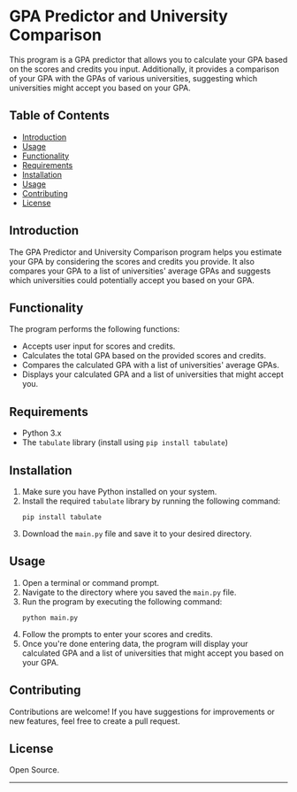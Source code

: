 # GPA Predictor and University Comparison

This program is a GPA predictor that allows you to calculate your GPA based on the scores and credits you input. Additionally, it provides a comparison of your GPA with the GPAs of various universities, suggesting which universities might accept you based on your GPA.

## Table of Contents

- [Introduction](#introduction)
- [Usage](#usage)
- [Functionality](#functionality)
- [Requirements](#requirements)
- [Installation](#installation)
- [Usage](#usage)
- [Contributing](#contributing)
- [License](#license)

## Introduction

The GPA Predictor and University Comparison program helps you estimate your GPA by considering the scores and credits you provide. It also compares your GPA to a list of universities' average GPAs and suggests which universities could potentially accept you based on your GPA.

## Functionality

The program performs the following functions:

- Accepts user input for scores and credits.
- Calculates the total GPA based on the provided scores and credits.
- Compares the calculated GPA with a list of universities' average GPAs.
- Displays your calculated GPA and a list of universities that might accept you.

## Requirements

- Python 3.x
- The `tabulate` library (install using `pip install tabulate`)

## Installation

1. Make sure you have Python installed on your system.
2. Install the required `tabulate` library by running the following command:
   ```
   pip install tabulate
   ```
3. Download the `main.py` file and save it to your desired directory.

## Usage

1. Open a terminal or command prompt.
2. Navigate to the directory where you saved the `main.py` file.
3. Run the program by executing the following command:
   ```
   python main.py
   ```
4. Follow the prompts to enter your scores and credits.
5. Once you're done entering data, the program will display your calculated GPA and a list of universities that might accept you based on your GPA.

## Contributing

Contributions are welcome! If you have suggestions for improvements or new features, feel free to create a pull request.

## License

Open Source.

---